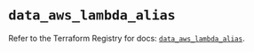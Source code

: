 # `data_aws_lambda_alias`

Refer to the Terraform Registry for docs: [`data_aws_lambda_alias`](https://registry.terraform.io/providers/hashicorp/aws/6.12.0/docs/data-sources/lambda_alias).
